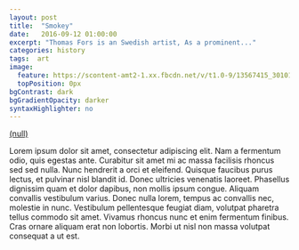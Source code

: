 ```yaml
---
layout: post
title:  "Smokey"
date:   2016-09-12 01:00:00
excerpt: "Thomas Fors is an Swedish artist, As a prominent..."
categories: history
tags:  art
image:
  feature: https://scontent-amt2-1.xx.fbcdn.net/v/t1.0-9/13567415_301019830231392_8859761123170647718_n.jpg?oh=a5d090d6552234a71e030500413c832f&oe=583D5D0B
  topPosition: 0px
bgContrast: dark
bgGradientOpacity: darker
syntaxHighlighter: no
---
```


<a class="embedly-card" data-card-key="d1c41d9c82f2497eabe62c36b6dcb9a6" data-card-controls="0" data-card-branding="0" href="https://scontent-amt2-1.xx.fbcdn.net/v/t1.0-9/13567415_301019830231392_8859761123170647718_n.jpg?oh=a5d090d6552234a71e030500413c832f&oe=583D5D0B">(null)</a>
<script async src="//cdn.embedly.com/widgets/platform.js" charset="UTF-8"></script>

Lorem ipsum dolor sit amet, consectetur adipiscing elit. Nam a fermentum odio, quis egestas ante. Curabitur sit amet mi ac massa facilisis rhoncus sed sed nulla. Nunc hendrerit a orci et eleifend. Quisque faucibus purus lectus, et pulvinar nisl blandit id. Donec ultricies venenatis laoreet. Phasellus dignissim quam et dolor dapibus, non mollis ipsum congue. Aliquam convallis vestibulum varius. Donec nulla lorem, tempus ac convallis nec, molestie in nunc. Vestibulum pellentesque feugiat diam, volutpat pharetra tellus commodo sit amet. Vivamus rhoncus nunc et enim fermentum finibus. Cras ornare aliquam erat non lobortis. Morbi ut nisl non massa volutpat consequat a ut est.
